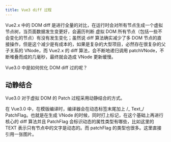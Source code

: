 ```yaml
---
title: Vue3 diff 过程
---
```


Vue2.x 中的 DOM diff 是进行全量的对比，在运行时会对所有节点生成一个虚拟节点树，当页面数据发生变更好，会遍历判断 虚拟 DOM 所有节点（包括一些不会变化的节点）有没有发生变化；虽然说 diff 算法确实减少了多 DOM 节点的直接操作，但是这个减少是有成本的，如果是复杂的大型项目，必然存在很复杂的父子关系的 VNode，而 Vue2.x 的 diff 算法，会不断地递归调用 patchVNode，不断堆叠而成的几毫秒，最终就会造成 VNode 更新缓慢。

Vue3.0 中是如何优化 DOM diff 过的呢？

## 动静结合

Vue3.0 对于虚拟 DOM 的 Patch 过程采用动静结合的方式。

在 Vue3.0 中，在模版编译时，编译器会在动态标签末尾加上 /_ Text_/ PatchFlag。也就是在生成 VNode 的时候，同时打上标记，在这个基础上再进行核心的 diff 算法并且 PatchFlag 会标识动态的属性类型有哪些，比如这里的 TEXT 表示只有节点中的文字是动态的。而 patchFlag 的类型也很多。这里直接引用一张图片。
